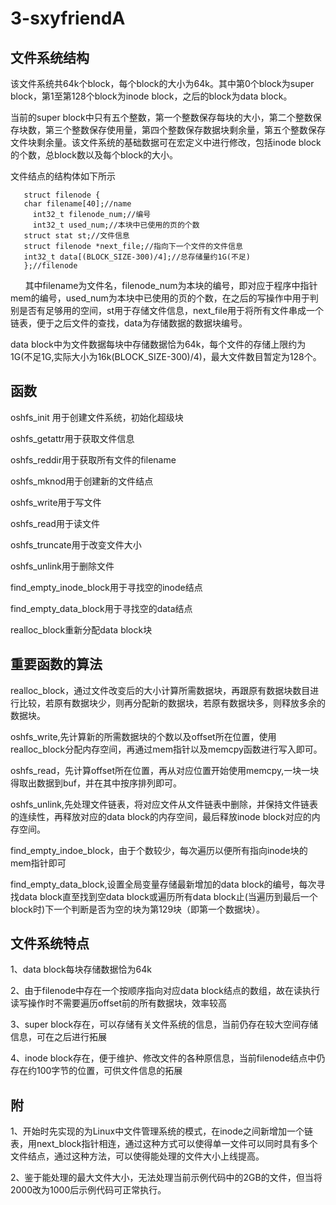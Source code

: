 # 3-sxyfriendA
## 文件系统结构
该文件系统共64k个block，每个block的大小为64k。其中第0个block为super block，第1至第128个block为inode block，之后的block为data block。

当前的super block中只有五个整数，第一个整数保存每块的大小，第二个整数保存块数，第三个整数保存使用量，第四个整数保存数据块剩余量，第五个整数保存文件块剩余量。该文件系统的基础数据可在宏定义中进行修改，包括inode block的个数，总block数以及每个block的大小。

文件结点的结构体如下所示

       struct filenode {
       char filename[40];//name
	     int32_t filenode_num;//编号
	     int32_t used_num;//本块中已使用的页的个数 
       struct stat st;//文件信息
       struct filenode *next_file;//指向下一个文件的文件信息
       int32_t data[(BLOCK_SIZE-300)/4];//总存储量约1G(不足)
       };//filenode 
      
其中filename为文件名，filenode_num为本块的编号，即对应于程序中指针mem的编号，used_num为本块中已使用的页的个数，在之后的写操作中用于判别是否有足够用的空间，st用于存储文件信息，next_file用于将所有文件串成一个链表，便于之后文件的查找，data为存储数据的数据块编号。

data block中为文件数据每块中存储数据恰为64k，每个文件的存储上限约为1G(不足1G,实际大小为16k(BLOCK_SIZE-300)/4)，最大文件数目暂定为128个。

## 函数

oshfs_init 用于创建文件系统，初始化超级块

oshfs_getattr用于获取文件信息

oshfs_reddir用于获取所有文件的filename

oshfs_mknod用于创建新的文件结点

oshfs_write用于写文件

oshfs_read用于读文件

oshfs_truncate用于改变文件大小

oshfs_unlink用于删除文件

find_empty_inode_block用于寻找空的inode结点

find_empty_data_block用于寻找空的data结点

realloc_block重新分配data block块

## 重要函数的算法
realloc_block，通过文件改变后的大小计算所需数据块，再跟原有数据块数目进行比较，若原有数据块少，则再分配新的数据块，若原有数据块多，则释放多余的数据块。

oshfs_write,先计算新的所需数据块的个数以及offset所在位置，使用realloc_block分配内存空间，再通过mem指针以及memcpy函数进行写入即可。

oshfs_read，先计算offset所在位置，再从对应位置开始使用memcpy,一块一块得取出数据到buf，并在其中按序排列即可。

oshfs_unlink,先处理文件链表，将对应文件从文件链表中删除，并保持文件链表的连续性，再释放对应的data block的内存空间，最后释放inode block对应的内存空间。

find_empty_indoe_block，由于个数较少，每次遍历以便所有指向inode块的mem指针即可

find_empty_data_block,设置全局变量存储最新增加的data block的编号，每次寻找data block直至找到空data block或遍历所有data block止(当遍历到最后一个block时)下一个判断是否为空的块为第129块（即第一个数据块）。

## 文件系统特点
1、data block每块存储数据恰为64k 

2、由于filenode中存在一个按顺序指向对应data block结点的数组，故在读执行读写操作时不需要遍历offset前的所有数据块，效率较高

3、super block存在，可以存储有关文件系统的信息，当前仍存在较大空间存储信息，可在之后进行拓展

4、inode block存在，便于维护、修改文件的各种原信息，当前filenode结点中仍存在约100字节的位置，可供文件信息的拓展

## 附
1、开始时先实现的为Linux中文件管理系统的模式，在inode之间新增加一个链表，用next_block指针相连，通过这种方式可以使得单一文件可以同时具有多个文件结点，通过这种方法，可以使得能处理的文件大小上线提高。

2、鉴于能处理的最大文件大小，无法处理当前示例代码中的2GB的文件，但当将2000改为1000后示例代码可正常执行。
